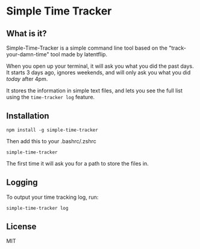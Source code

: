 # Simple Time Tracker

## What is it?

Simple-Time-Tracker is a simple command line tool based on the "track-your-damn-time" tool made by latentflip. 

When you open up your terminal, it will ask you what you did the past days. It starts 3 days ago, ignores weekends, and will only ask you what you did _today_ after 4pm.

It stores the information in simple text files, and lets you see the full list using the `time-tracker log` feature.

## Installation

```
npm install -g simple-time-tracker
```

Then add this to your .bashrc/.zshrc

```
simple-time-tracker
```

The first time it will ask you for a path to store the files in.

## Logging

To output your time tracking log, run:

```
simple-time-tracker log
```

## License

MIT
